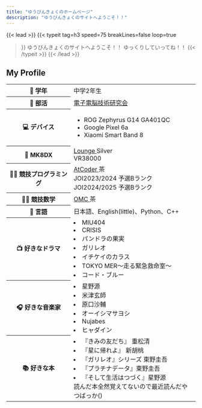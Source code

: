 ```yaml
---
title: "ゆうびんきょくのホームページ"
description: "ゆうびんきょくのサイトへようこそ！！"
---
```


{{< lead >}}
{{< typeit 
  tag=h3
  speed=75
  breakLines=false
  loop=true
>}}
ゆうびんきょくのサイトへようこそ！！
ゆっくりしていってね！！
{{< /typeit >}}
{{< /lead >}}

## My Profile
<div class="display-table">
<table class="about-me">
    <tr>
        <th scope="row">🎒 学年</th>
        <td>中学2年生 </td>
    </tr>
    <tr>
        <th scope="row">🏫 部活</th>
        <td><a href= "https://tsukuba-denden.github.io/" >電子電脳技術研究会</a> </td>
    </tr>
    <tr>
        <th scope="row">💻 デバイス</th>
        <td>
            <ul>
                <li>ROG Zephyrus G14 GA401QC</li>
                <li>Google Pixel 6a</li>
                <li>Xiaomi Smart Band 8</li>
            </ul>
        </td>
    </tr>
    <tr>
        <th scope="row">🚗 MK8DX</th>
        <td><a href= "https://www.mk8dx-lounge.com/PlayerDetails/40789"> Lounge </a>  Silver <br> VR38000 </td>
    </tr>
    <tr>
        <th scope="row">🧑‍💻 競技プログラミング　</th>
        <td><a href= "https://atcoder.jp/users/yuubinnkyoku"> AtCoder </a> 茶 
        <br> JOI2023/2024 予選Bランク
        <br> JOI2024/2025 予選Bランク</td>
    </tr>
        <tr>
        <th scope="row">🧑‍💻 競技数学</th>
        <td><a href= "https://onlinemathcontest.com/users/yuubinnkyoku"> OMC </a> 茶 </td>
    </tr>
        <tr>
        <th scope="row">📃 言語</th>
        <td>日本語、English(little)、Python、C++</td>
    </tr>
        <tr>
        <th scope="row">📺 好きなドラマ</th>
        <td>
            <li>MIU404</li>
            <li>CRISIS</li>
            <li>パンドラの果実</li>
            <li>ガリレオ</li>
            <li>イチケイのカラス</li>
            <li>TOKYO MER～走る緊急救命室～</li>
            <li>コード・ブルー</li>
        </td>
    </tr>
        </tr>
        <tr>
        <th scope="row">🎧 好きな音楽家</th>
        <td>
            <li>星野源</li>
            <li>米津玄師</li>
            <li>原口沙輔</li>
            <li>オーイシマサヨシ</li>
            <li>Nujabes</li>
            <li>ヒャダイン</li>
        </td>
    </tr>
        </tr>
        </tr>
        <tr>
        <th scope="row">📚 好きな本</th>
        <td>
            <li>『きみの友だち』 重松清</li>
            <li>『星に帰れよ』 新胡桃</li>
            <li>『ガリレオ』シリーズ 東野圭吾</li>
            <li>『プラチナデータ』東野圭吾</li>
            <li>『そして生活はつづく』星野源</li>
            読んだ本全然覚えてないので最近読んだやつばっか()
        </td>
    </tr>
</table>
</div>